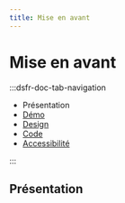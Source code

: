```yaml
---
title: Mise en avant
---
```

# Mise en avant

:::dsfr-doc-tab-navigation
- Présentation
- [Démo](./demo/index.md)
- [Design](../design/index.md)
- [Code](../code/index.md)
- [Accessibilité](./accessibility/index.md)

:::


## Présentation
